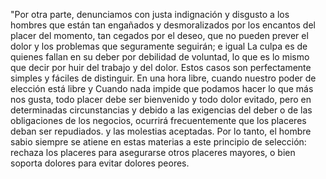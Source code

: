 "Por otra parte, denunciamos con justa indignación y disgusto a los 
hombres que están tan engañados y desmoralizados por los encantos del 
placer del momento, tan cegados por el deseo, que no pueden prever el 
dolor y los problemas que seguramente seguirán; e igual La culpa es de 
quienes fallan en su deber por debilidad de voluntad, lo que es lo mismo
que decir por huir del trabajo y del dolor. Estos casos son
 perfectamente simples y fáciles de distinguir. En una hora libre, 
 cuando nuestro poder de elección está libre y Cuando nada impide que 
 podamos hacer lo que más nos gusta, todo placer debe ser bienvenido y 
 todo dolor evitado, pero en determinadas circunstancias y debido a las 
 exigencias del deber o de las obligaciones de los negocios, ocurrirá 
 frecuentemente que los placeres deban ser repudiados. y las molestias 
 aceptadas. Por lo tanto, el hombre sabio siempre se atiene en estas 
 materias a este principio de selección: rechaza los placeres para 
 asegurarse otros placeres mayores, o bien soporta dolores para evitar 
 dolores peores.